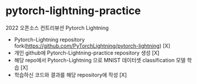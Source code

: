 # pytorch-lightning-practice

2022 오픈소스 컨트리뷰션 Pytorch Lightning 
- Pytorch-Lightning repository fork(https://github.com/PyTorchLightning/pytorch-lightning) [X]
- 개인 github에 Pytorch-Lightning-practice repository 생성 [X]
- 해당 repo에서 Pytorch-Lightning 으로 MNIST 데이터셋 classification 모델 학습 [X]
- 학습하신 코드와 결과를 해당 repository에 작성 [X]